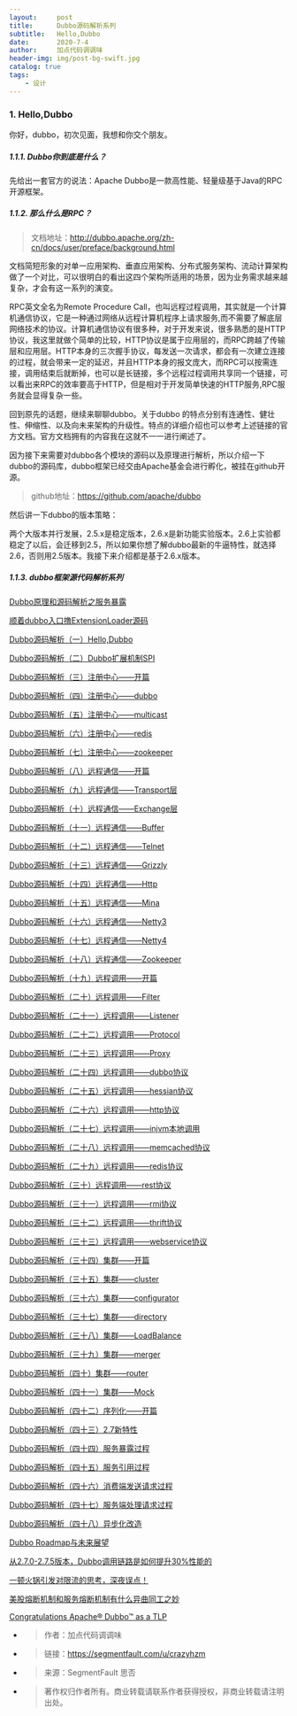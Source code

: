 ```yaml
---
layout:     post
title:      Dubbo源码解析系列
subtitle:   Hello,Dubbo
date:       2020-7-4
author:     加点代码调调味
header-img: img/post-bg-swift.jpg
catalog: true
tags:
    - 设计
---
```


### 1. Hello,Dubbo
你好，dubbo，初次见面，我想和你交个朋友。

##### 1.1.1. Dubbo你到底是什么？
先给出一套官方的说法：Apache Dubbo是一款高性能、轻量级基于Java的RPC开源框架。

##### 1.1.2. 那么什么是RPC？
> 文档地址：http://dubbo.apache.org/zh-cn/docs/user/preface/background.html

文档简短形象的对单一应用架构、垂直应用架构、分布式服务架构、流动计算架构做了一个对比，可以很明白的看出这四个架构所适用的场景，因为业务需求越来越复杂，才会有这一系列的演变。

RPC英文全名为Remote Procedure Call，也叫远程过程调用，其实就是一个计算机通信协议，它是一种通过网络从远程计算机程序上请求服务,而不需要了解底层网络技术的协议。计算机通信协议有很多种，对于开发来说，很多熟悉的是HTTP协议，我这里就做个简单的比较，HTTP协议是属于应用层的，而RPC跨越了传输层和应用层。HTTP本身的三次握手协议，每发送一次请求，都会有一次建立连接的过程，就会带来一定的延迟，并且HTTP本身的报文庞大，而RPC可以按需连接，调用结束后就断掉，也可以是长链接，多个远程过程调用共享同一个链接，可以看出来RPC的效率要高于HTTP，但是相对于开发简单快速的HTTP服务,RPC服务就会显得复杂一些。

回到原先的话题，继续来聊聊dubbo。关于dubbo 的特点分别有连通性、健壮性、伸缩性、以及向未来架构的升级性。特点的详细介绍也可以参考上述链接的官方文档。官方文档拥有的内容我在这就不一一进行阐述了。

因为接下来需要对dubbo各个模块的源码以及原理进行解析，所以介绍一下dubbo的源码库，dubbo框架已经交由Apache基金会进行孵化，被挂在github开源。

> github地址：https://github.com/apache/dubbo

然后讲一下dubbo的版本策略：

两个大版本并行发展，2.5.x是稳定版本，2.6.x是新功能实验版本。2.6上实验都稳定了以后，会迁移到2.5，所以如果你想了解dubbo最新的牛逼特性，就选择2.6，否则用2.5版本。我接下来介绍都是基于2.6.x版本。

##### 1.1.3. dubbo框架源代码解析系列

[Dubbo原理和源码解析之服务暴露](https://www.cnblogs.com/cyfonly/p/9127712.html)

[顺着dubbo入口撸ExtensionLoader源码](https://www.jianshu.com/p/2f4eeb8ef93a)

[Dubbo源码解析（一）Hello,Dubbo](https://segmentfault.com/a/1190000016741532)

[Dubbo源码解析（二）Dubbo扩展机制SPI](https://segmentfault.com/a/1190000016842868)

[Dubbo源码解析（三）注册中心——开篇](https://segmentfault.com/a/1190000016905715)

[Dubbo源码解析（四）注册中心——dubbo](https://segmentfault.com/a/1190000016921721)

[Dubbo源码解析（五）注册中心——multicast](https://segmentfault.com/a/1190000016970061)

[Dubbo源码解析（六）注册中心——redis](https://segmentfault.com/a/1190000017062594)

[Dubbo源码解析（七）注册中心——zookeeper](https://segmentfault.com/a/1190000017132620)

[Dubbo源码解析（八）远程通信——开篇](https://segmentfault.com/a/1190000017274525)

[Dubbo源码解析（九）远程通信——Transport层](https://segmentfault.com/a/1190000017390253)

[Dubbo源码解析（十）远程通信——Exchange层](https://segmentfault.com/a/1190000017467343)

[Dubbo源码解析（十一）远程通信——Buffer](https://segmentfault.com/a/1190000017483889)

[Dubbo源码解析（十二）远程通信——Telnet](https://segmentfault.com/a/1190000017485091)

[Dubbo源码解析（十三）远程通信——Grizzly](https://segmentfault.com/a/1190000017496988)

[Dubbo源码解析（十四）远程通信——Http](https://segmentfault.com/a/1190000017508549)

[Dubbo源码解析（十五）远程通信——Mina](https://segmentfault.com/a/1190000017519378)

[Dubbo源码解析（十六）远程通信——Netty3](https://segmentfault.com/a/1190000017530167)

[Dubbo源码解析（十七）远程通信——Netty4](https://segmentfault.com/a/1190000017553202)

[Dubbo源码解析（十八）远程通信——Zookeeper](https://segmentfault.com/a/1190000017565522)

[Dubbo源码解析（十九）远程调用——开篇](https://segmentfault.com/a/1190000017787521)

[Dubbo源码解析（二十）远程调用——Filter](https://segmentfault.com/a/1190000017815616)

[Dubbo源码解析（二十一）远程调用——Listener](https://segmentfault.com/a/1190000017827073)

[Dubbo源码解析（二十二）远程调用——Protocol](https://segmentfault.com/a/1190000017854954)

[Dubbo源码解析（二十三）远程调用——Proxy](https://segmentfault.com/a/1190000017892690)

[Dubbo源码解析（二十四）远程调用——dubbo协议](https://segmentfault.com/a/1190000017973639)

[Dubbo源码解析（二十五）远程调用——hessian协议](https://segmentfault.com/a/1190000017998711)

[Dubbo源码解析（二十六）远程调用——http协议](https://segmentfault.com/a/1190000018002784)

[Dubbo源码解析（二十七）远程调用——injvm本地调用](https://segmentfault.com/a/1190000018016406)

[Dubbo源码解析（二十八）远程调用——memcached协议](https://segmentfault.com/a/1190000018034217)

[Dubbo源码解析（二十九）远程调用——redis协议](https://segmentfault.com/a/1190000018045851)

[Dubbo源码解析（三十）远程调用——rest协议](https://segmentfault.com/a/1190000018054361)

[Dubbo源码解析（三十一）远程调用——rmi协议](https://segmentfault.com/a/1190000018098414)

[Dubbo源码解析（三十二）远程调用——thrift协议](https://segmentfault.com/a/1190000018070746)

[Dubbo源码解析（三十三）远程调用——webservice协议](https://segmentfault.com/a/1190000018079811)

[Dubbo源码解析（三十四）集群——开篇](https://segmentfault.com/a/1190000018088905)

[Dubbo源码解析（三十五）集群——cluster](https://segmentfault.com/a/1190000018099552)

[Dubbo源码解析（三十六）集群——configurator](https://segmentfault.com/a/1190000018100997)

[Dubbo源码解析（三十七）集群——directory](https://segmentfault.com/a/1190000018102784)

[Dubbo源码解析（三十八）集群——LoadBalance](https://segmentfault.com/a/1190000018105767)

[Dubbo源码解析（三十九）集群——merger](https://segmentfault.com/a/1190000018121914)

[Dubbo源码解析（四十）集群——router](https://segmentfault.com/a/1190000018141200)

[Dubbo源码解析（四十一）集群——Mock](https://segmentfault.com/a/1190000018154297)

[Dubbo源码解析（四十二）序列化——开篇](https://segmentfault.com/a/1190000018505481)

[Dubbo源码解析（四十三）2.7新特性](https://segmentfault.com/a/1190000018657457)

[Dubbo源码解析（四十四）服务暴露过程](https://segmentfault.com/a/1190000018953699)

[Dubbo源码解析（四十五）服务引用过程](https://segmentfault.com/a/1190000018999555)

[Dubbo源码解析（四十六）消费端发送请求过程](https://segmentfault.com/a/1190000019387309)

[Dubbo源码解析（四十七）服务端处理请求过程](https://segmentfault.com/a/1190000019420778)

[Dubbo源码解析（四十八）异步化改造](https://segmentfault.com/a/1190000019960031)

[Dubbo Roadmap与未来展望](https://segmentfault.com/a/1190000021821028)

[从2.7.0-2.7.5版本，Dubbo调用链路是如何提升30%性能的](https://segmentfault.com/a/1190000021886082)

[一顿火锅引发对限流的思考，深夜误点！](https://segmentfault.com/a/1190000021940066)

[美股熔断机制和服务熔断机制有什么异曲同工之妙](https://segmentfault.com/a/1190000021973914)

[Congratulations Apache® Dubbo™ as a TLP](https://segmentfault.com/a/1190000019245932)


- >作者：加点代码调调味
- >链接：https://segmentfault.com/u/crazyhzm
- >来源：SegmentFault 思否
- >著作权归作者所有。商业转载请联系作者获得授权，非商业转载请注明出处。




